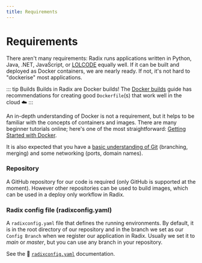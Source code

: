 ```yaml
---
title: Requirements
---
```


# Requirements

There aren't many requirements: Radix runs applications written in Python, Java, .NET, JavaScript, or [LOLCODE](https://en.wikipedia.org/wiki/LOLCODE) equally well. If it can be built and deployed as Docker containers, we are nearly ready. If not, it's not hard to "dockerise" most applications.

::: tip Builds
Builds in Radix are Docker builds! The [Docker builds](../../guides/docker/) guide has recommendations for creating good `Dockerfile`(s) that work well in the cloud ☁️
:::

An in-depth understanding of Docker is not a requirement, but it helps to be familiar with the concepts of containers and images. There are many beginner tutorials online; here's one of the most straightforward: [Getting Started with Docker](https://scotch.io/tutorials/getting-started-with-docker).

It is also expected that you have a [basic understanding of Git](http://rogerdudler.github.io/git-guide/) (branching, merging) and some networking (ports, domain names).

### Repository

A GitHub repository for our code is required (only GitHub is supported at the moment). However other repositories can be used to build images, which can be used in a deploy only workflow in Radix.   

### Radix config file (radixconfig.yaml)

A `radixconfig.yaml` file that defines the running environments. By default, it is in the root directory of our repository and in the branch we set as our `Config Branch` when we register our application in Radix. Usually we set it to *main* or *master*, but you can use any branch in your repository.

See the 📖 [`radixconfig.yaml`](../../references/reference-radix-config/)  documentation.

